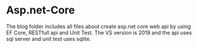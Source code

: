 # Asp.net-Core
The blog folder includes all files about create asp.net core web api by using EF Core, RESTfull api and Unit Test.
The VS version is 2019 and the api uses sql server and unit test uses sqlite.
